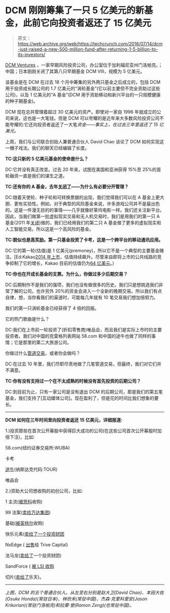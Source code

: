 # DCM 刚刚筹集了一只 5 亿美元的新基金，此前它向投资者返还了 15 亿美元 

> 原文：<https://web.archive.org/web/https://techcrunch.com/2016/07/14/dcm-just-raised-a-new-500-million-fund-after-returning-1-5-billion-to-its-investors/>

[DCM Ventures](https://web.archive.org/web/20230215094904/https://www.dcm.com/en) ，一家早期风险投资公司，办公室位于加利福尼亚州门洛帕克。；中国；日本刚刚关闭了其第八只早期基金 DCM VIII，规模为 5 亿美元。

该基金是在 DCM 在过去 18 个月中筹集的另外两只基金之后成立的，包括 DCM 用于投资成长期公司的 1.7 亿美元的“涡轮基金”(它以前主要但不完全资助过这些公司)，以及 1 亿美元的“A 基金”(DCM 用于资助移动和新兴平台的一只规模健康的种子期基金)。

DCM 现在总共管理着超过 30 亿美元的资产。即使对一家自 1996 年就成立的公司来说，这也是一大笔钱。但是 DCM 可以夸耀的是近年来大多数风险投资公司不能夸耀的:它还向投资者返还了一大笔*资金——事实上，在过去三年里返还了 15 亿美元。*

上周，我们与公司联合创始人兼普通合伙人 David Chao 谈论了 DCM 如何实现这一帽子戏法。我们的聊天已经编辑了长度。

**TC:这只新的 5 亿美元基金的使命是什么？**

DC:它并没有真正改变。过去 20 年来，试图在美国和亚洲获得 15%至 25%的首轮融资一直是我们的谋生之道。

**TC:还有你的 A 基金，去年[关闭了](https://web.archive.org/web/20230215094904/https://techcrunch.com/2015/07/22/dcm-closes-second-android-fund-with-100-million/)——为什么有必要分开管理？**

DC:随着天使轮、种子轮和可转换票据的出现，我们觉得我们可以在 A 基金上更大胆、更有实验性。例如，对于典型的风险基金来说，许多游戏公司并不是最出色的。这是一件漫无目的的事情——几乎就像好莱坞电影一样。我们还关注新平台。因此，当我们做第一批虚拟现实交易和无人机交易时，我们是用我们的第一只 A 基金(2011 年[关闭](https://web.archive.org/web/20230215094904/https://techcrunch.com/2011/10/20/dcms-android-focused-100m-a-fund-invests-in-appia-papayamobile-and-five-others/))做的，我们已经用我们的第二只 A 基金做了更多的虚拟现实和人工智能交易。所以这是一个高风险的基金。

**TC:貌似也是高奖励。第一只基金投资了卡考，这是一个跨平台的移动通讯应用。**

DC:它的第一轮(估值)是 1 亿美元(premoney)，所以它不是一个典型的主要基金赌注。[Ed:Kakao[2014 年上市](https://web.archive.org/web/20230215094904/https://techcrunch.com/2014/09/30/a-messaging-giant-goes-public-in-korea-and-dcm-reaps-the-rewards/)，估值持续飙升。尽管来自即将上市的公共线路的竞争抑制了它的增长，Kakao 目前的估值仍为[64 亿美元](https://web.archive.org/web/20230215094904/https://www.google.com/finance?cid=1012424988849119)。)

**TC:你也在开成长基金的支票。为什么，你做过多少后期交易？**

DC:后期制作不是我们的强项，我们也没有做很多的历史。我们只是想挑选我们非常了解的公司，也许另外 20%的资金会进入一个全新的晚期交易。所以我们有点自律，想，当你看我们的渠道时，可能每几年就有 10 笔交易我们想加倍努力。

我们的第一只涡轮基金已经获得了 4 倍的回报。

它的热门歌曲是什么？

DC:我们在上市前一轮投资了(折扣零售商)唯品会，而且我们是实际上市时的主要投资者。我们对中国的克雷格列表网站 58.com 和中国的途牛也做了同样的事情；它是那里的第二大旅游公司。

你做过什么[管道交易](https://web.archive.org/web/20230215094904/https://techcrunch.com/2016/07/03/why-google-capital-deal-could-auger-reemergence-of-pipe-deals/)，或者你会做吗？

DC:在过去 10 年里，我们尽职尽责地做了几笔管道交易，但最终，我们对它们并不满意。

**TC:你有没有支持过一个在不太成熟的时候没有首先投资的后期公司？**

DC:到目前为止，只有一家公司是没有退出 DCM 的后期公司，那是我们的第五笔基金，我们支持了[互动媒体公司]。现在盈利了，但是花的时间比我们想象的要长。

* * *

**DCM 如何在三年时间里向投资者返还 15 亿美元，详细报道:**

1.)投资那些在首次公开募股中获得巨大成功的公司(在这些公司首次公开募股时加倍下注)，比如:

58.com(纽约证券交易所:WUBA)

卡考

[途牛](https://web.archive.org/web/20230215094904/http://www.tuniu.com/)(纳斯达克代码:TOUR)

唯品会

2.)资助大公司想收购的初创公司，比如:

1 主流([被思科](https://web.archive.org/web/20230215094904/http://variety.com/2015/digital/news/cisco-1-mainstream-acquisition-streaming-video-1201628771/)收购)

99 法案([卖给万达集团](https://web.archive.org/web/20230215094904/http://www.reuters.com/article/dalian-wanda-99billcorp-stake-idUSB9N0TG01W20141226))

基础([被英特尔](https://web.archive.org/web/20230215094904/https://techcrunch.com/2014/03/03/basis-goes-to-intel-for-around-100m/)收购)

快乐元素([卖给了一个投资财团](https://web.archive.org/web/20230215094904/http://www.happyelements.jp/en/)

NxEdge ( [出售](https://web.archive.org/web/20230215094904/http://www.nxedgeinc.com/)给 Trive Capital)

法马龙([卖给了](https://web.archive.org/web/20230215094904/http://www.finsmes.com/2015/12/pharmaron-receives-us280m-investment.html)一个投资财团)

SandForce ( [被 LSI 收购](https://web.archive.org/web/20230215094904/https://www.engadget.com/2011/10/27/lsi-acquires-sandforce-for-370-million-looks-to-step-up-its-ss/)

切片([卖给了](https://web.archive.org/web/20230215094904/http://blogs.wsj.com/digits/2014/08/08/japans-rakuten-buys-startup-as-it-mulls-u-s-entry/)乐天)。

* * *

*上图，DCM 的五个普通合伙人。从左至右分别是赵大卫(David Chao)、本田大佐(Osuke Honda)(常驻日本)、林欣禾(常驻中国)、杰森·克里科里安(Jason Krikorian)(常驻门洛帕克)和拉蒙·曾(Ramon Zeng)(也常驻中国)。*